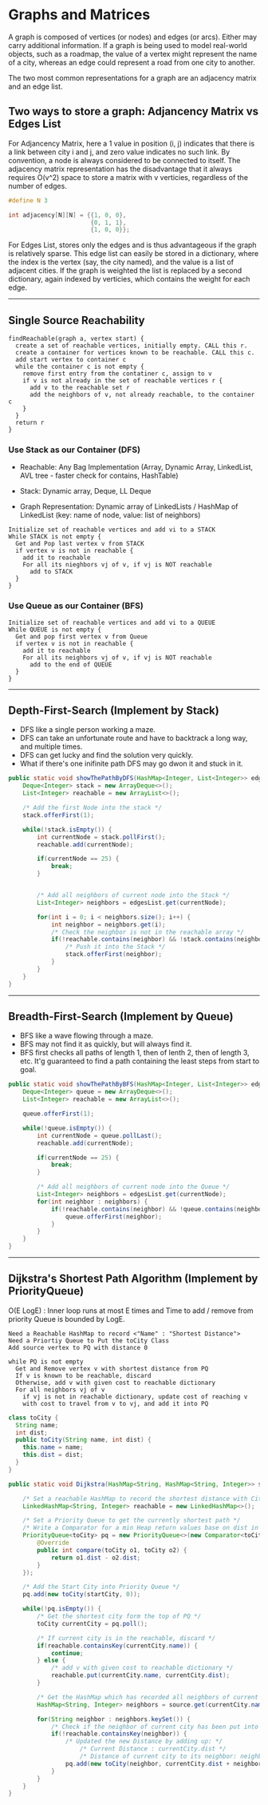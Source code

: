 # Graphs and Matrices

A graph is composed of vertices (or nodes) and edges (or arcs). Either may carry additional information. If a graph is being used to model real-world objects, such as a roadmap, the value of a vertex might represent the name of a city, whereas an edge could represent a road from one city to another.


The two most common representations for a graph are an adjacency matrix and an edge list. 

## Two ways to store a graph: Adjancency Matrix vs Edges List

For Adjancency Matrix, here a 1 value in position (i, j) indicates that there is a link between city i and j, and zero value indicates no such link. By convention, a node is always considered to be connected to itself. The adjacency matrix representation has the disadvantage that it always requires O(v^2) space to store a matrix with v verticies, regardless of the number of edges. 

```c
#define N 3

int adjacency[N][N] = {{1, 0, 0},
                       {0, 1, 1},
                       {1, 0, 0}};
```

For Edges List, stores only the edges and is thus advantageous if the graph is
relatively sparse. This edge list can easily be stored in a dictionary, where the index is the vertex (say, the city named), and the value is a list of adjacent cities. If the graph is weighted the list is replaced by a second dictionary, again indexed by verticies, which contains the weight for each edge.

***

## Single Source Reachability

```
findReachable(graph a, vertex start) {
  create a set of reachable vertices, initially empty. CALL this r.
  create a container for vertices known to be reachable. CALL this c.
  add start vertex to container c
  while the container c is not empty {
    remove first entry from the contatiner c, assign to v
    if v is not already in the set of reachable vertices r {
      add v to the reachable set r
      add the neighbors of v, not already reachable, to the container c
    }
  }
  return r 
}
```


### Use Stack as our Container (DFS)

- Reachable: Any Bag Implementation (Array, Dynamic Array, LinkedList, AVL tree - faster check for contains, HashTable)

- Stack: Dynamic array, Deque, LL Deque

- Graph Representation: Dynamic array of LinkedLists / HashMap of LinkedList (key: name of node, value: list of neighbors)

```
Initialize set of reachable vertices and add vi to a STACK
While STACK is not empty {
  Get and Pop last vertex v from STACK
  if vertex v is not in reachable {
    add it to reachable
    For all its nieghbors vj of v, if vj is NOT reachable
      add to STACK
  }
}
```

### Use Queue as our Container (BFS)

```
Initialize set of reachable vertices and add vi to a QUEUE
While QUEUE is not empty {
  Get and pop first vertex v from Queue
  if vertex v is not in reachable {
    add it to reachable
    For all its neighbors vj of v, if vj is NOT reachable
      add to the end of QUEUE
  } 
}
```

***

## Depth-First-Search (Implement by Stack)
- DFS like a single person working a maze.
- DFS can take an unfortunate route and have to backtrack a long way, and multiple times.
- DFS can get lucky and find the solution very quickly.
- What if there's one inifinite path DFS may go dwon it and stuck in it.

```java
public static void showThePathByDFS(HashMap<Integer, List<Integer>> edgesList) {
    Deque<Integer> stack = new ArrayDeque<>();
    List<Integer> reachable = new ArrayList<>();

    /* Add the first Node into the stack */
    stack.offerFirst(1);

    while(!stack.isEmpty()) {
        int currentNode = stack.pollFirst();
        reachable.add(currentNode);

        if(currentNode == 25) {
            break;
        }


        /* Add all neighbors of current node into the Stack */
        List<Integer> neighbors = edgesList.get(currentNode);

        for(int i = 0; i < neighbors.size(); i++) {
            int neighbor = neighbors.get(i);
            /* Check the neighbor is not in the reachable array */
            if(!reachable.contains(neighbor) && !stack.contains(neighbor)) {
                /* Push it into the Stack */
                stack.offerFirst(neighbor);
            }
        }
    }
}
```

***

## Breadth-First-Search (Implement by Queue)
- BFS like a wave flowing through a maze.
- BFS may not find it as quickly, but will always find it.
- BFS first checks all paths of length 1, then of lenth 2, then of length 3, etc. It'g guaranteed to find a path containing the least steps from start to goal.

```java
public static void showThePathByBFS(HashMap<Integer, List<Integer>> edgesList) {
    Deque<Integer> queue = new ArrayDeque<>();
    List<Integer> reachable = new ArrayList<>();

    queue.offerFirst(1);

    while(!queue.isEmpty()) {
        int currentNode = queue.pollLast();
        reachable.add(currentNode);

        if(currentNode == 25) {
            break;
        }

        /* Add all neighbors of current node into the Queue */
        List<Integer> neighbors = edgesList.get(currentNode);
        for(int neighbor : neighbors) {
            if(!reachable.contains(neighbor) && !queue.contains(neighbor)) {
                queue.offerFirst(neighbor);
            }
        }
    }
}
```

***

## Dijkstra's Shortest Path Algorithm (Implement by PriorityQueue)

O(E LogE) : Inner loop runs at most E times and Time to add / remove from priority Queue is bounded by LogE.



```
Need a Reachable HashMap to record <"Name" : "Shortest Distance">
Need a Priortiy Queue to Put the toCity Class
Add source vertex to PQ with distance 0

while PQ is not empty
  Get and Remove vertex v with shortest distance from PQ
  If v is known to be reachable, discard
  Otherwise, add v with given cost to reachable dictionary 
  For all neighbors vj of v
    if vj is not in reachable dictionary, update cost of reaching v 
    with cost to travel from v to vj, and add it into PQ
```

```java
class toCity {
  String name;
  int dist;
  public toCity(String name, int dist) {
    this.name = name;
    this.dist = dist;
  }
}

public static void Dijkstra(HashMap<String, HashMap<String, Integer>> source, String startCity) {

    /* Set a reachable HashMap to record the shortest distance with City */
    LinkedHashMap<String, Integer> reachable = new LinkedHashMap<>();

    /* Set a Priority Queue to get the currently shortest path */
    /* Write a Comparator for a min Heap return values base on dist in class*/
    PriorityQueue<toCity> pq = new PriorityQueue<>(new Comparator<toCity>() {
        @Override
        public int compare(toCity o1, toCity o2) {
            return o1.dist - o2.dist;
        }
    });

    /* Add the Start City into Priority Queue */
    pq.add(new toCity(startCity, 0));

    while(!pq.isEmpty()) {
        /* Get the shortest city form the top of PQ */
        toCity currentCity = pq.poll();

        /* If current city is in the reachable, discard */
        if(reachable.containsKey(currentCity.name)) {
            continue;
        } else {
            /* add v with given cost to reachable dictionary */
            reachable.put(currentCity.name, currentCity.dist);
        }

        /* Get the HashMap which has recorded all neighbors of current City */
        HashMap<String, Integer> neighbors = source.get(currentCity.name);

        for(String neighbor : neighbors.keySet()) {
            /* Check if the neighbor of current city has been put into reachable map */
            if(!reachable.containsKey(neighbor)) {
                /* Updated the new Distance by adding up: */
                    /* Current Distance : currentCity.dist */
                    /* Distance of current city to its neighbor: neighbors.get(neighbor) */
                pq.add(new toCity(neighbor, currentCity.dist + neighbors.get(neighbor)));
            }
        }
    }
}
```